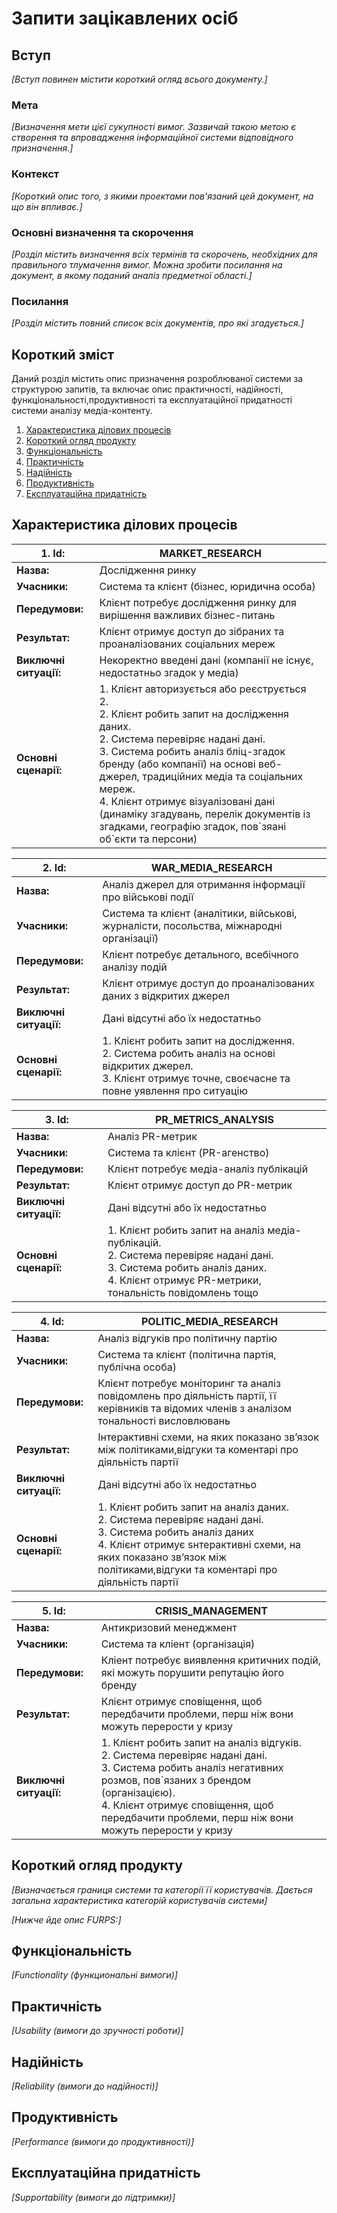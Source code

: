 # Запити зацікавлених осіб

## Вступ

_[Вступ повинен містити короткий огляд всього документу.]_

### Мета

_[Визначення мети цієї сукупності вимог. Зазвичай такою метою є створення та впровадження
інформаційної системи відповідного призначення.]_

### Контекст

_[Короткий опис того, з якими проектами пов'язаний цей документ, на що він впливає.]_

### Основні визначення та скорочення

_[Розділ містить визначення всіх термінів та скорочень, необхідних для правильного
тлумачення вимог. Можна зробити посилання на документ, в якому поданий аналіз предметної області.]_

### Посилання

_[Розділ містить повний список всіх документів, про які згадується.]_

## Короткий зміст

Даний розділ містить опис призначення розроблюваної системи за структурою запитів, та включає опис практичності, надійності, функціональності,продуктивності та експлуатаційної придатності системи аналізу медіа-контенту.

1. [Характеристика ділових процесів](#характеристика-ділових-процесів)
2. [Короткий огляд продукту](#короткий-огляд-продукту)
3. [Функціональність](#функціональність)
4. [Практичність](#практичність)
5. [Надійність](#надійність)
6. [Продуктивність](#продуктивність)
7. [Експлуатаційна придатність](#експлуатаційна-придатність)

## Характеристика ділових процесів

| **1. Id:**             | MARKET_RESEARCH                                  |
| ---------------------- |------------------------------------------------- |
| **Назва:**             | Дослідження ринку                                |
| **Учасники:**          | Система та клієнт (бізнес, юридична особа)       |
| **Передумови:**        | Клієнт потребує дослідження ринку для вирішення важливих бізнес-питань                                                      |
| **Результат:**         | Клієнт отримує доступ до зібраних та проаналізованих соціальних мереж                                                            |
| **Виключні ситуації:** | Некоректно введені дані (компанії не існує, недостатньо згадок у медіа)                                                 |
| **Основні сценарії:**  | 1. Клієнт авторизується або реєструється <br /> 2. <br /> 2. Клієнт робить запит на дослідження даних. <br /> 2. Система перевіряє надані дані. <br /> 3. Система робить аналіз бліц-згадок бренду (або компанії) на основі веб-джерел, традиційних медіа та соціальних мереж. <br /> 4. Клієнт отримує візуалізовані дані (динаміку згадувань, перелік документів із згадками, географію згадок, пов\`зяані об`єкти та персони)                            |

| **2. Id:**             | WAR_MEDIA_RESEARCH                               |
| ---------------------- |------------------------------------------------- |
| **Назва:**             | Аналіз джерел для отримання інформації про  військові події                                                             |
| **Учасники:**          | Система та клієнт (аналітики, військові, журналісти, посольства, міжнародні організації)                                         |
| **Передумови:**        | Клієнт потребує детального, всебічного аналізу подій                                                                       |
| **Результат:**         | Клієнт отримує доступ до проаналізованих даних з відкритих джерел                                                            |
| **Виключні ситуації:** | Дані відсутні або їх недостатньо                 |
| **Основні сценарії:**  | 1. Клієнт робить запит на дослідження. <br /> 2. Система робить аналіз на основі відкритих джерел. <br /> 3. Клієнт отримує точне, своєчасне та повне уявлення про ситуацію                             |

| **3. Id:**             | PR_METRICS_ANALYSIS                              |
| ---------------------- |------------------------------------------------- |
| **Назва:**             | Аналіз PR-метрик                                 |
| **Учасники:**          | Система та клієнт (PR-агенство)                  |
| **Передумови:**        | Клієнт потребує медіа-аналіз публікацій          |
| **Результат:**         | Клієнт отримує доступ до PR-метрик               |
| **Виключні ситуації:** | Дані відсутні або їх недостатньо                 |
| **Основні сценарії:**  | 1. Клієнт робить запит на аналіз медіа-публікацій. <br /> 2. Система перевіряє надані дані. <br /> 3. Система робить аналіз даних. <br /> 4. Клієнт отримує PR-метрики, тональність повідомлень тощо                                                                        |

| **4. Id:**             | POLITIC_MEDIA_RESEARCH                           |
| ---------------------- |------------------------------------------------- |
| **Назва:**             | Аналіз відгуків про політичну партію             |
| **Учасники:**          | Система та клієнт (політична партія, публічна особа)                                                                      |
| **Передумови:**        | Клієнт потребує моніторинг та аналіз повідомлень про діяльність партії, її керівників та відомих членів з аналізом тональності висловлювань                                                                |
| **Результат:**         | Інтерактивні схеми, на яких показано зв’язок між політиками,відгуки та коментарі про діяльність партії                       |
| **Виключні ситуації:** | Дані відсутні або їх недостатньо                 |
| **Основні сценарії:**  | 1. Клієнт робить запит на аналіз даних. <br /> 2. Система перевіряє надані дані. <br /> 3. Система робить аналіз даних <br /> 4. Клієнт отримує sнтерактивні схеми, на яких показано зв’язок між політиками,відгуки та коментарі про діяльність партії                                  |

| **5. Id:**             | CRISIS_MANAGEMENT                                |
| ---------------------- |------------------------------------------------- |
| **Назва:**             | Антикризовий менеджмент                          |
| **Учасники:**          | Система та кліент (організація)                  |
| **Передумови:**        | Кліент потребує виявлення критичних подій, які можуть порушити репутацію його бренду                                       |
| **Результат:**         | Клієнт отримує сповіщення, щоб передбачити проблеми, перш ніж вони можуть перерости у кризу                                      |
| **Виключні ситуації:** | 1. Клієнт робить запит на аналіз відгуків. <br /> 2. Система перевіряє надані дані. <br /> 3. Система робить аналіз негативних розмов, пов`язаних з брендом (організацією). <br /> 4. Клієнт отримує сповіщення, щоб передбачити проблеми, перш ніж вони можуть перерости у кризу                                                                       |            

## Короткий огляд продукту

_[Визначається границя системи та категорії її користувачів. Дається загальна характеристика категорій користувачів
системи]_

_[Нижче йде опис FURPS:]_

## Функціональність

_[Functionality (функциональні вимоги)]_

## Практичність

_[Usability (вимоги до зручності роботи)]_

## Надійність

_[Reliability (вимоги до надійності)]_

## Продуктивність

_[Performance (вимоги до продуктивності)]_

## Експлуатаційна придатність

_[Supportability (вимоги до підтримки)]_
